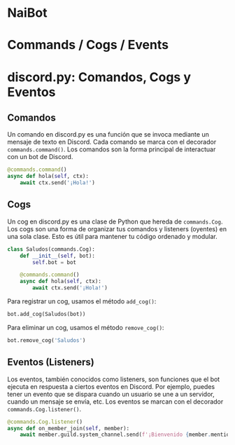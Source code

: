 # NaiBot

# Commands / Cogs / Events

# discord.py: Comandos, Cogs y Eventos

## Comandos

Un comando en discord.py es una función que se invoca mediante un mensaje de texto en Discord. Cada comando se marca con el decorador `commands.command()`. Los comandos son la forma principal de interactuar con un bot de Discord.

```python
@commands.command()
async def hola(self, ctx):
    await ctx.send('¡Hola!')
```

## Cogs

Un cog en discord.py es una clase de Python que hereda de `commands.Cog`. Los cogs son una forma de organizar tus comandos y listeners (oyentes) en una sola clase. Esto es útil para mantener tu código ordenado y modular.

```python
class Saludos(commands.Cog):
    def __init__(self, bot):
        self.bot = bot

    @commands.command()
    async def hola(self, ctx):
        await ctx.send('¡Hola!')
```

Para registrar un cog, usamos el método `add_cog()`:

```python
bot.add_cog(Saludos(bot))
```

Para eliminar un cog, usamos el método `remove_cog()`:

```python
bot.remove_cog('Saludos')
```

## Eventos (Listeners)

Los eventos, también conocidos como listeners, son funciones que el bot ejecuta en respuesta a ciertos eventos en Discord. Por ejemplo, puedes tener un evento que se dispara cuando un usuario se une a un servidor, cuando un mensaje se envía, etc. Los eventos se marcan con el decorador `commands.Cog.listener()`.

```python
@commands.Cog.listener()
async def on_member_join(self, member):
    await member.guild.system_channel.send(f'¡Bienvenido {member.mention}!')
```

